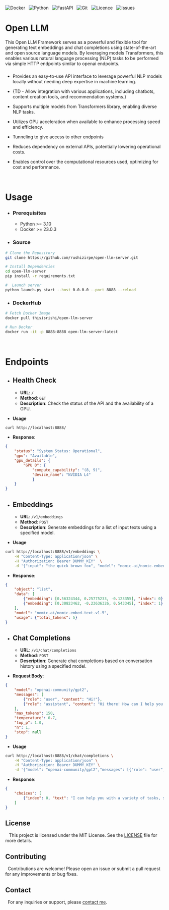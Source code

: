

![Docker](https://img.shields.io/badge/Docker-ffffff?style=for-the-badge&logo=docker)&nbsp;&nbsp;
![Python](https://img.shields.io/badge/Python-3670A0?style=for-the-badge&logo=python&logoColor=ffdd54)&nbsp;&nbsp;
![FastAPI](https://img.shields.io/badge/FastAPI-005571?style=for-the-badge&logo=fastapi)&nbsp;&nbsp;
![Git](https://img.shields.io/badge/Git-grey?style=for-the-badge&logo=git)&nbsp;&nbsp;
![Licence](https://img.shields.io/github/license/rushizirpe/open-llm-server?style=for-the-badge&)&nbsp;&nbsp;
![Issues](https://img.shields.io/github/issues/rushizirpe/open-llm-server?style=for-the-badge&)&nbsp;&nbsp;

# Open LLM

This Open LLM Framework serves as a powerful and flexible tool for generating text embeddings and chat completions using state-of-the-art and open source language models. By leveraging models Transformers, this enables various natural language processing (NLP) tasks to be performed via simple HTTP endpoints similar to openai endpoints.


### 

- Provides an easy-to-use API interface to leverage powerful NLP models locally without needing deep expertise in machine learning.

- {TD - Allow integration with various applications, including chatbots, content creation tools, and recommendation systems.}
- Supports multiple models from Transformers library, enabling diverse NLP tasks.
- Utilizes GPU acceleration when available to enhance processing speed and efficiency.
- Tunneling to give access to other endpoints
- Reduces dependency on external APIs, potentially lowering operational costs.
- Enables control over the computational resources used, optimizing for cost and performance.

&zwj;

# **Usage**
- ### Prerequisites

    - Python >= 3.10
    - Docker >= 23.0.3

-  ### Source

```sh
# Clone the Repository
git clone https://github.com/rushizirpe/open-llm-server.git

# Install Dependencies
cd open-llm-server
pip install -r requirements.txt

#  Launch server
python launch.py start --host 0.0.0.0 --port 8888 --reload
```

-  ### DockerHub
```sh
# Fetch Docker Image
docker pull thisisrishi/open-llm-server

# Run Docker
docker run -it -p 8888:8888 open-llm-server:latest
```
&zwj;
# **Endpoints**

- ## **Health Check**

    - **URL**: `/`
    - **Method**: `GET`
    - **Description**: Check the status of the API and the availability of a GPU.

- **Usage**
```sh
curl http://localhost:8888/
```
- **Response**:
```json
{
    "status": "System Status: Operational",
    "gpu": "Available",
    "gpu_details": {
        "GPU 0": {
            "compute_capability": "(8, 9)",
            "device_name": "NVIDIA L4"
            }
    }
}

```

- ## **Embeddings**

    - **URL**: `/v1/embeddings`
    - **Method**: `POST`
    - **Description**: Generate embeddings for a list of input texts using a specified model.

- **Usage**
```sh
curl http://localhost:8888/v1/embeddings \
    -H "Content-Type: application/json" \
    -H "Authorization: Bearer DUMMY_KEY"  \
    -d '{"input": "the quick brown fox", "model": "nomic-ai/nomic-embed-text-v1.5"}' 
```

- **Response**:
```json
{
    "object": "list",
    "data": [
        {"embedding": [0.56324344, 0.25775233, -0.123355], "index": 0},
        {"embedding": [0.30823462, -0.23636326, 0.543345], "index": 1}
    ],
    "model": "nomic-ai/nomic-embed-text-v1.5",
    "usage": {"total_tokens": 5}
}
```

- ## **Chat Completions**

    - **URL**: `/v1/chat/completions`
    - **Method**: `POST`
    - **Description**: Generate chat completions based on conversation history using a specified model.


- **Request Body**:
```json
{
    "model": "openai-community/gpt2",
    "messages": [
        {"role": "user", "content": "Hi!"},
        {"role": "assistant", "content": "Hi there! How can I help you today?"}
    ],
    "max_tokens": 150,
    "temperature": 0.7,
    "top_p": 1.0,
    "n": 1,
    "stop": null
}
```

- **Usage**
```sh
curl http://localhost:8888/v1/chat/completions \
    -H "Content-Type: application/json" \
    -H "Authorization: Bearer DUMMY_KEY" \
    -d '{"model": "openai-community/gpt2","messages": [{"role": "user", "content": "Hi!"}],"max_tokens": 150,"temperature": 0.7}'
```

- **Response**:
```json
{
    "choices": [
        {"index": 0, "text": "I can help you with a variety of tasks, such as ..."}
    ]
}
```

## License

&nbsp;&nbsp; This project is licensed under the MIT License. See the [LICENSE](LICENSE) file for more details.

## Contributing

&nbsp;&nbsp;Contributions are welcome! Please open an issue or submit a pull request for any improvements or bug fixes.

## Contact

&nbsp;&nbsp;For any inquiries or support, please [contact me](mailto:zirperishi@gmail.com).
